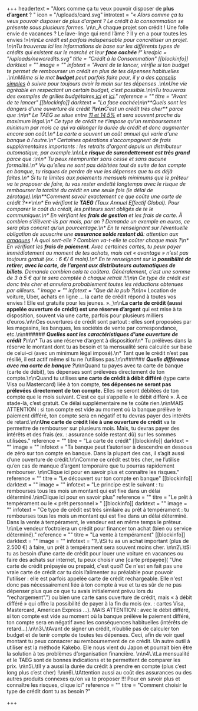 +++
headertext = "Alors comme ça tu veux pouvoir disposer de **plus d’argent** ? "
icon = "/uploads/card.svg"
introtext = "« _Alors comme ça tu veux pouvoir disposer de plus d’argent ? Le crédit à la consommation se présente sous plusieurs formes._ \n\n_À chaque projet son crédit ! Une folle envie de vacances ? Le lave-linge qui rend l’âme ? Il y en a pour toutes les envies !»_\n\nLe crédit est parfois indispensable pour concrétiser un projet. \n\nTu trouveras ici les informations de base sur les différents types de crédits qui existent sur le marché et leur **face cachée** !"
kredpic = "/uploads/newcredits.svg"
title = "Crédit à la Consommation"
[[blockinfo]]
darktext = ""
image = ""
infotext = "Avant de te lancer, vérifie si ton budget te permet de rembourser un crédit en plus de tes dépenses habituelles .\n\nMême si le mot **budget** peut parfois faire peur, il y a des [conseils simples](https://www.thebudgetmom.com/) à suivre pour toujours avoir la main sur tes dépenses .\n\nUne vie agréable en respectant un certain budget, c’est possible.\n\nTu trouveras des exemples de grilles budgétaires[ ici](http://socialsante.wallonie.be/surendettement/citoyen/calcul_budget_public/) et [ici](http://www.checkyourbudget.be/spip.php?rubrique27&lang=fr)."
reference = ""
titre = "Avant de te lancer"
[[blockinfo]]
darktext = "La face cachée\n\n**_Quels sont les dangers d’une ouverture de crédit ?_**\n\n**C’est un crédit très cher** parce que :\n\n* Le TAEG  se situe entre [11 et 14,5%](https://economie.fgov.be/fr/themes/services-financiers/credit-la-consommation/cout-du-credit/tarifs-maximaux)  et sera souvent proche du maximum légal.\n* Ce type de crédit ne t’impose qu’un remboursement minimum par mois ce qui va allonger la durée du crédit et donc augmenter encore son coût.\n* La carte a souvent un coût annuel qui varie d'une banque à l'autre.\n* Certaines opérations s'accompagnent de frais supplémentaires importants : les retraits d'argent depuis un distributeur automatique, par exemple.\n\n**Le risque de surendettement est très grand** parce que :\n\n* Tu peux réemprunter sans cesse et sans aucune formalité.\n* Vu qu’elles ne sont pas débitées tout de suite de ton compte en banque, tu risques de perdre de vue les dépenses que tu as déjà faites.\n* Si tu te limites aux paiements mensuels minimums que le prêteur va te proposer de faire, tu vas rester endetté longtemps avec le risque de rembourser la totalité du crédit en une seule fois (le délai de zérotage).\n\n**_Comment savoir exactement ce que coûte une carte de crédit ?_**\n\n* En vérifiant le **TAEG** (Taux Annuel Effectif Global). Pour comparer le coût du crédit, les prêteurs sont obligés de te le communiquer.\n* En vérifiant les **frais de gestion** et les frais de carte. À combien s’élèvent-ils par mois, par an ? Demande un exemple en euros, ce sera plus concret qu’un pourcentage.\n* En te renseignant sur l’éventuelle obligation de souscrire une **assurance solde restant dû**: attention aux [arnaques](https://www.wikifin.be/fr/thematiques/emprunter/credit-la-consommation/assurance-solde-restant-du) !  À quoi sert-elle ? Combien va-t-elle te coûter chaque mois ?\n* En vérifiant les **frais de paiement**. Avec certaines cartes, tu peux payer immédiatement au moment de tes achats, mais cet « avantage » n’est pas toujours gratuit (ex. : 6 €/ 6 mois).\n* En te renseignant sur la **possibilité de retirer, avec la carte, de l’argent aux distributeurs automatiques de billets**. Demande combien cela te coûtera. Généralement, c’est une somme de 3 à 5 € qui te sera comptée à chaque retrait !!!\n\n    Ce type de crédit est donc très cher et annulera probablement toutes les réductions obtenues par ailleurs. "
image = ""
infotext = "Que dit la pub ?\n\n_« Location de voiture, Uber, achats en ligne ... la carte de crédit répond à toutes vos envies ! Elle est gratuite pour les jeunes. »._\n\n**La carte de crédit (aussi appelée ouverture de crédit) est une réserve d’argent** qui est mise à ta disposition, souvent via une carte, parfois pour plusieurs milliers d’euros.\n\nCes ouvertures de crédit sont partout : elles sont  proposées par les magasins, les banques, les sociétés de vente par correspondance, etc.\n\n###### **_Quelles sont les caractéristiques d’une ouverture de crédit ?_**\n\n* Tu as une réserve d’argent à disposition\n* Tu prélèves dans la réserve le montant dont tu as besoin et ta mensualité sera calculée sur base de celui-ci (avec un minimum légal imposé).\n* Tant que le crédit n’est pas résilié, il est actif même si tu ne l’utilises pas.\n\n###### **_Quelle différence avec ma carte de banque ?_**\n\nQuand tu payes avec ta carte de banque (carte de débit), tes dépenses sont prélevées directement de ton compte.\n\nQuand tu utilises **une carte de crédit à débit différé** (type carte Visa ou Mastercard) liée à ton compte, **tes dépenses ne seront pas prélevées directement de ton compte.** Elles ne seront débitées de ton compte que le mois suivant. C’est ce qui s’appelle « le débit différé ». À ce stade-là, c’est gratuit. Ce délai supplémentaire ne te coûte rien.\n\nMAIS ATTENTION : si ton compte est vide au moment où la banque prélève le paiement différé, ton compte sera en négatif et tu devras payer des intérêts de retard.\n\n**Une carte de crédit liée à une ouverture de crédit** va te permettre de rembourser sur plusieurs mois. Mais, tu devras payer des intérêts et des frais (ex. : assurance solde restant dû) sur les sommes utilisées."
reference = ""
titre = "La carte de crédit"
[[blockinfo]]
darktext = ""
image = ""
infotext = "Ta banque peut t’autoriser à descendre en dessous de zéro sur ton compte en banque. Dans la plupart des cas, il s’agit aussi d’une ouverture de crédit.\n\nComme ce crédit est très cher, ne l’utilise qu’en cas de manque d’argent temporaire que tu pourras rapidement rembourser. \n\nClique ici  pour en savoir plus et connaître les risques."
reference = ""
titre = "Le découvert sur ton compte en banque"
[[blockinfo]]
darktext = ""
image = ""
infotext = "Le principe est le suivant : tu rembourses tous les mois un montant qui est fixe dans un délai déterminé.\n\nClique ici pour en savoir plus"
reference = ""
titre = "Le prêt à tempérament ou le « prêt personnel » "
[[blockinfo]]
darktext = ""
image = ""
infotext = "Ce type de crédit est très similaire au prêt à tempérament : tu rembourses tous les mois un montant qui est fixe dans un délai déterminé. Dans la vente à tempérament, le vendeur est en même temps le prêteur. \n\nLe vendeur t’octroiera un crédit pour financer ton achat (bien ou service déterminé)."
reference = ""
titre = "La vente à tempérament"
[[blockinfo]]
darktext = ""
image = ""
infotext = "1\\.\tSi tu as un achat important (plus de 2.500 €) à faire, un prêt à tempérament sera souvent moins cher. \n\n2\\.\tSi tu as besoin d’une carte de crédit pour louer une voiture en vacances ou faire des achats sur internet, tu peux choisir une [carte prépayée]( \"Une carte de crédit prépayée ou prepaid, c'est quoi?   Ce n'est en fait pas une vraie carte de crédit car tu dois l’alimenter au préalable pour pouvoir l'utiliser : elle est parfois appelée carte de crédit rechargeable. Elle n'est donc pas nécessairement liée à ton compte à vue et tu es sûr de ne pas dépenser plus que ce que tu avais initialement prévu lors du “rechargement”.\") ou bien une carte sans ouverture de crédit, mais « à débit différé » qui offre la possibilité de payer à la fin du mois (ex. : cartes Visa, Mastercard, American Express …). MAIS ATTENTION : avec le débit différé, si ton compte est vide au moment où la banque prélève le paiement différé, ton compte sera en négatif avec les conséquences habituelles (intérêts de retard…).\n\n3\\.\tAvant de signer un crédit, n’oublie pas de calculer ton budget et de tenir compte de toutes tes dépenses. Ceci, afin de voir quel montant tu peux consacrer au remboursement de ce crédit. Un autre outil à utiliser est la méthode Kakebo. Elle nous vient du Japon et pourrait bien être la solution à tes problèmes d’organisation financière. \n\n4\\.\tLa mensualité et le TAEG sont de bonnes indications et te permettent de comparer les prix. \n\n5\\.\tIl y a aussi la durée du crédit à prendre en compte (plus c’est long plus c’est cher) !\n\n6\\.\tAttention aussi au coût des assurances ou des autres produits connexes qu’on va te proposer !!! Pour en savoir plus et connaître les risques, clique ici"
reference = ""
titre = "Comment choisir le type de crédit dont tu as besoin ?"

+++
